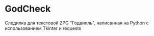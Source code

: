 # GodCheck
Следилка для текстовой ZPG "Годвилль", написанная на Python с использованием Tkinter и requests
